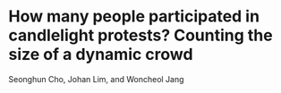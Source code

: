 # How many people participated in candlelight protests? Counting the size of a dynamic crowd
Seonghun Cho, Johan Lim, and Woncheol Jang
